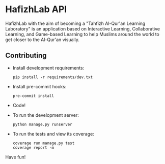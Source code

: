 # HafizhLab API

HafizhLab with the aim of becoming a "Tahfizh Al-Qur'an Learning Laboratory" is an application based on Interactive Learning, Collaborative Learning, and Game-based Learning to help Muslims around the world to get closer to the Al-Qur'an visually.

## Contributing

- Install development requirements:

  ```console
  pip install -r requirements/dev.txt
  ```

- Install pre-commit hooks:

  ```console
  pre-commit install
  ```

- Code!

- To run the development server:

  ```console
  python manage.py runserver
  ```

- To run the tests and view its coverage:

  ```console
  coverage run manage.py test
  coverage report -m
  ```

Have fun!
